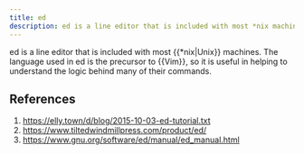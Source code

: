 ```yaml
---
title: ed
description: ed is a line editor that is included with most *nix machines.
---
```


ed is a line editor that is included with most {{*nix|Unix}} machines. The language used in ed is the precursor to {{Vim}}, so it is useful in helping to understand the logic behind many of their commands.

## References

1. https://elly.town/d/blog/2015-10-03-ed-tutorial.txt
1. https://www.tiltedwindmillpress.com/product/ed/
1. https://www.gnu.org/software/ed/manual/ed_manual.html
